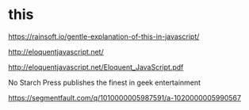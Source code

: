 # this  


https://rainsoft.io/gentle-explanation-of-this-in-javascript/


http://eloquentjavascript.net/  

http://eloquentjavascript.net/Eloquent_JavaScript.pdf  




No Starch Press publishes the finest in geek entertainment  



https://segmentfault.com/q/1010000005987591/a-1020000005990567  


